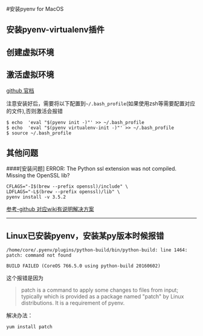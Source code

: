 #安装pyenv for MacOS
## 安装pyenv-virtualenv插件

## 创建虚拟环境

## 激活虚拟环境
[github 官档](https://github.com/pyenv/pyenv-virtualenv)

注意安装好后，需要将以下配置到`~/.bash_profile`(如果使用zsh等需要配置对应的文件),否则激活会报错
```
$ echo  'eval "$(pyenv init -)"' >> ~/.bash_profile
$ echo  'eval "$(pyenv virtualenv-init -)"' >> ~/.bash_profile
$ source ~/.bash_profile
```
## 其他问题
####[安装问题] ERROR: The Python ssl extension was not compiled. Missing the OpenSSL lib?
```
CFLAGS="-I$(brew --prefix openssl)/include" \
LDFLAGS="-L$(brew --prefix openssl)/lib" \
pyenv install -v 3.5.2
```
[参考-github 对应wiki有说明解决方案](https://github.com/pyenv/pyenv/wiki/Common-build-problems)

--- 
## Linux已安装pyenv，安装某py版本时候报错
```
/home/core/.pyenv/plugins/python-build/bin/python-build: line 1464: patch: command not found

BUILD FAILED (CoreOS 766.5.0 using python-build 20160602)

```
这个报错是因为
>patch is a command to apply some changes to files from input; typically which is provided as a package named "patch" by Linux distributions. It is a requirement of pyenv.

解决办法：
```
yum install patch
```